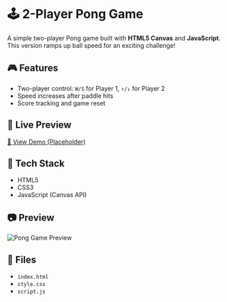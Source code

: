 # 🕹️ 2-Player Pong Game

A simple two-player Pong game built with **HTML5 Canvas** and **JavaScript**. This version ramps up ball speed for an exciting challenge!

## 🎮 Features
- Two-player control: `W/S` for Player 1, `↑/↓` for Player 2
- Speed increases after paddle hits
- Score tracking and game reset

## 🔗 Live Preview
[🔗 View Demo (Placeholder)](https://cjangon14.github.io/Web-Pong-Game/)

## 🧪 Tech Stack
- HTML5
- CSS3
- JavaScript (Canvas API)

## 📷 Preview
<!-- Add your own screenshot in the project folder -->
![Pong Game Preview](![pong-portfolio01](https://github.com/user-attachments/assets/63acbd7a-dcf6-49d0-9dd6-320e8a0973fb)
)

## 📁 Files
- `index.html`
- `style.css`
- `script.js`
